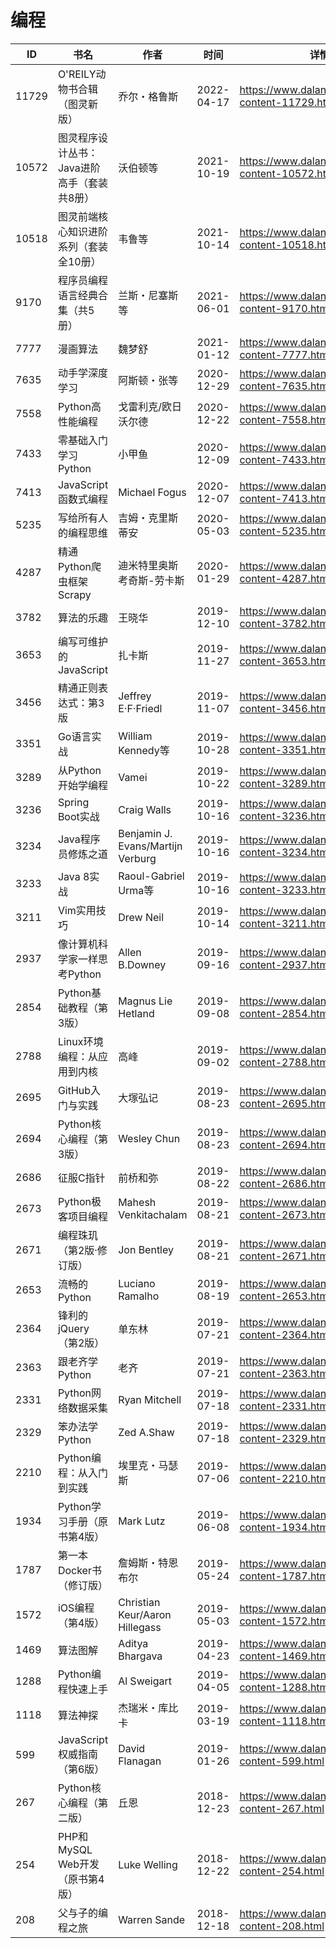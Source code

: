 # 编程

| ID | 书名 | 作者 | 时间 | 详情 | 下载页面 | EPUB下载链接 | MOBI下载链接 | AZW3下载链接 |
| --- | --- | --- | --- | --- | --- | --- | --- | --- |
| 11729 | O'REILY动物书合辑（图灵新版） | 乔尔・格鲁斯 | 2022-04-17 | https://www.dalanmei.com/book-content-11729.html | https://www.dalanmei.com/download-book-11729.html | http://ct.dalanmei.com/f/31084289-571591286-3373df | http://ct.dalanmei.com/f/31084289-575338763-c69dae | http://ct.dalanmei.com/f/31084289-575311772-1e175c |
| 10572 | 图灵程序设计丛书：Java进阶高手（套装共8册） | 沃伯顿等 | 2021-10-19 | https://www.dalanmei.com/book-content-10572.html | https://www.dalanmei.com/download-book-10572.html | http://ct.dalanmei.com/f/31084289-570119306-f1fab8 | http://ct.dalanmei.com/f/31084289-570265532-f0b87f | http://ct.dalanmei.com/f/31084289-571406953-01fd39 |
| 10518 | 图灵前端核心知识进阶系列（套装全10册） | 韦鲁等 | 2021-10-14 | https://www.dalanmei.com/book-content-10518.html | https://www.dalanmei.com/download-book-10518.html | http://ct.dalanmei.com/f/31084289-570127103-2d3f91 | http://ct.dalanmei.com/f/31084289-570268763-649858 | http://ct.dalanmei.com/f/31084289-571409253-14e0d6 |
| 9170 | 程序员编程语言经典合集（共5册） | 兰斯・尼塞斯等 | 2021-06-01 | https://www.dalanmei.com/book-content-9170.html | https://www.dalanmei.com/download-book-9170.html | http://ct.dalanmei.com/f/31084289-571724838-4c9b98 | http://ct.dalanmei.com/f/31084289-572112175-00d163 | http://ct.dalanmei.com/f/31084289-572116008-7a157b |
| 7777 | 漫画算法 | 魏梦舒 | 2021-01-12 | https://www.dalanmei.com/book-content-7777.html | https://www.dalanmei.com/download-book-7777.html | http://ct.dalanmei.com/f/31084289-571652676-de1869 | http://ct.dalanmei.com/f/31084289-572117499-6e1784 | http://ct.dalanmei.com/f/31084289-572179943-a37037 |
| 7635 | 动手学深度学习 | 阿斯顿・张等 | 2020-12-29 | https://www.dalanmei.com/book-content-7635.html | https://www.dalanmei.com/download-book-7635.html | http://ct.dalanmei.com/f/31084289-571647167-433b62 | http://ct.dalanmei.com/f/31084289-572120322-593a73 | http://ct.dalanmei.com/f/31084289-572180633-c0f90e |
| 7558 | Python高性能编程 | 戈雷利克/欧日沃尔德 | 2020-12-22 | https://www.dalanmei.com/book-content-7558.html | https://www.dalanmei.com/download-book-7558.html | http://ct.dalanmei.com/f/31084289-571638672-e2d044 | http://ct.dalanmei.com/f/31084289-572120900-624180 | http://ct.dalanmei.com/f/31084289-572182204-39b15a |
| 7433 | 零基础入门学习Python | 小甲鱼 | 2020-12-09 | https://www.dalanmei.com/book-content-7433.html | https://www.dalanmei.com/download-book-7433.html | http://ct.dalanmei.com/f/31084289-571631860-7c00e1 | http://ct.dalanmei.com/f/31084289-572126829-49803a | http://ct.dalanmei.com/f/31084289-572186954-348e7f |
| 7413 | JavaScript函数式编程 | Michael Fogus | 2020-12-07 | https://www.dalanmei.com/book-content-7413.html | https://www.dalanmei.com/download-book-7413.html | http://ct.dalanmei.com/f/31084289-571627324-780f5d | http://ct.dalanmei.com/f/31084289-572128607-9d3587 | http://ct.dalanmei.com/f/31084289-572188729-eab0df |
| 5235 | 写给所有人的编程思维 | 吉姆・克里斯蒂安 | 2020-05-03 | https://www.dalanmei.com/book-content-5235.html | https://www.dalanmei.com/download-book-5235.html | http://ct.dalanmei.com/f/31084289-571513565-891148 | http://ct.dalanmei.com/f/31084289-571776988-85891f | http://ct.dalanmei.com/f/31084289-571922515-18bdb5 |
| 4287 | 精通Python爬虫框架Scrapy | 迪米特里奥斯 考奇斯-劳卡斯 | 2020-01-29 | https://www.dalanmei.com/book-content-4287.html | https://www.dalanmei.com/download-book-4287.html | http://ct.dalanmei.com/f/31084289-571537691-f752bc | http://ct.dalanmei.com/f/31084289-571805852-4085ee | http://ct.dalanmei.com/f/31084289-571991576-8d216e |
| 3782 | 算法的乐趣 | 王晓华 | 2019-12-10 | https://www.dalanmei.com/book-content-3782.html | https://www.dalanmei.com/download-book-3782.html | http://ct.dalanmei.com/f/31084289-571549713-bf1161 | http://ct.dalanmei.com/f/31084289-571835407-b075ef | http://ct.dalanmei.com/f/31084289-572065714-f84747 |
| 3653 | 编写可维护的JavaScript | 扎卡斯 | 2019-11-27 | https://www.dalanmei.com/book-content-3653.html | https://www.dalanmei.com/download-book-3653.html | http://ct.dalanmei.com/f/31084289-571550917-bd8d3a | http://ct.dalanmei.com/f/31084289-571855176-7286e3 | http://ct.dalanmei.com/f/31084289-572067539-924f35 |
| 3456 | 精通正则表达式：第3版 | Jeffrey E·F·Friedl | 2019-11-07 | https://www.dalanmei.com/book-content-3456.html | https://www.dalanmei.com/download-book-3456.html | http://ct.dalanmei.com/f/31084289-571553619-8505b5 | http://ct.dalanmei.com/f/31084289-571887457-eb0aa1 | http://ct.dalanmei.com/f/31084289-572069979-cb86b2 |
| 3351 | Go语言实战 | William Kennedy等 | 2019-10-28 | https://www.dalanmei.com/book-content-3351.html | https://www.dalanmei.com/download-book-3351.html | http://ct.dalanmei.com/f/31084289-571555858-5b92c6 | http://ct.dalanmei.com/f/31084289-571910388-f8191b | http://ct.dalanmei.com/f/31084289-572072743-58facc |
| 3289 | 从Python开始学编程 | Vamei | 2019-10-22 | https://www.dalanmei.com/book-content-3289.html | https://www.dalanmei.com/download-book-3289.html | http://ct.dalanmei.com/f/31084289-571556325-2cb9dd | http://ct.dalanmei.com/f/31084289-571913218-b4d55f | http://ct.dalanmei.com/f/31084289-572073419-80a48b |
| 3236 | Spring Boot实战 | Craig Walls | 2019-10-16 | https://www.dalanmei.com/book-content-3236.html | https://www.dalanmei.com/download-book-3236.html | http://ct.dalanmei.com/f/31084289-571557682-889433 | http://ct.dalanmei.com/f/31084289-571916160-f469d6 | http://ct.dalanmei.com/f/31084289-572074699-ba252b |
| 3234 | Java程序员修炼之道 | Benjamin J. Evans/Martijn Verburg | 2019-10-16 | https://www.dalanmei.com/book-content-3234.html | https://www.dalanmei.com/download-book-3234.html | http://ct.dalanmei.com/f/31084289-571557695-c2cc75 | http://ct.dalanmei.com/f/31084289-571916195-361993 | http://ct.dalanmei.com/f/31084289-572074715-6f53a1 |
| 3233 | Java 8实战 | Raoul-Gabriel Urma等 | 2019-10-16 | https://www.dalanmei.com/book-content-3233.html | https://www.dalanmei.com/download-book-3233.html | http://ct.dalanmei.com/f/31084289-571557705-3a2dbb | http://ct.dalanmei.com/f/31084289-571916212-1b77fb | http://ct.dalanmei.com/f/31084289-572074719-179407 |
| 3211 | Vim实用技巧 | Drew Neil | 2019-10-14 | https://www.dalanmei.com/book-content-3211.html | https://www.dalanmei.com/download-book-3211.html | http://ct.dalanmei.com/f/31084289-571558237-ecd173 | http://ct.dalanmei.com/f/31084289-571916612-7985b1 | http://ct.dalanmei.com/f/31084289-572074848-480961 |
| 2937 | 像计算机科学家一样思考Python | Allen B.Downey | 2019-09-16 | https://www.dalanmei.com/book-content-2937.html | https://www.dalanmei.com/download-book-2937.html | http://ct.dalanmei.com/f/31084289-571562045-15ddec | http://ct.dalanmei.com/f/31084289-571990579-b3fff4 | http://ct.dalanmei.com/f/31084289-571840773-129dd9 |
| 2854 | Python基础教程（第3版） | Magnus Lie Hetland | 2019-09-08 | https://www.dalanmei.com/book-content-2854.html | https://www.dalanmei.com/download-book-2854.html | http://ct.dalanmei.com/f/31084289-571587110-d1a453 | http://ct.dalanmei.com/f/31084289-571732290-042a93 | http://ct.dalanmei.com/f/31084289-571843048-39ae80 |
| 2788 | Linux环境编程：从应用到内核 | 高峰 | 2019-09-02 | https://www.dalanmei.com/book-content-2788.html | https://www.dalanmei.com/download-book-2788.html | http://ct.dalanmei.com/f/31084289-571586300-6cef98 | http://ct.dalanmei.com/f/31084289-571732721-015efa | http://ct.dalanmei.com/f/31084289-571847801-a9a03b |
| 2695 | GitHub入门与实践 | 大塚弘记 | 2019-08-23 | https://www.dalanmei.com/book-content-2695.html | https://www.dalanmei.com/download-book-2695.html | http://ct.dalanmei.com/f/31084289-571584635-e04339 | http://ct.dalanmei.com/f/31084289-571735411-b9f10a | http://ct.dalanmei.com/f/31084289-571851283-9ef557 |
| 2694 | Python核心编程（第3版） | Wesley Chun | 2019-08-23 | https://www.dalanmei.com/book-content-2694.html | https://www.dalanmei.com/download-book-2694.html | http://ct.dalanmei.com/f/31084289-571584608-720bea | http://ct.dalanmei.com/f/31084289-571735414-e98d90 | http://ct.dalanmei.com/f/31084289-571852748-7af3fa |
| 2686 | 征服C指针 | 前桥和弥 | 2019-08-22 | https://www.dalanmei.com/book-content-2686.html | https://www.dalanmei.com/download-book-2686.html | http://ct.dalanmei.com/f/31084289-571584518-23fa9a | http://ct.dalanmei.com/f/31084289-571735461-66ebb8 | http://ct.dalanmei.com/f/31084289-571853233-6fbd38 |
| 2673 | Python极客项目编程 | Mahesh Venkitachalam | 2019-08-21 | https://www.dalanmei.com/book-content-2673.html | https://www.dalanmei.com/download-book-2673.html | http://ct.dalanmei.com/f/31084289-571584431-59d4ae | http://ct.dalanmei.com/f/31084289-571735511-df31ab | http://ct.dalanmei.com/f/31084289-571853461-a16523 |
| 2671 | 编程珠玑（第2版·修订版） | Jon Bentley | 2019-08-21 | https://www.dalanmei.com/book-content-2671.html | https://www.dalanmei.com/download-book-2671.html | http://ct.dalanmei.com/f/31084289-571584423-89c856 | http://ct.dalanmei.com/f/31084289-571735517-924871 | http://ct.dalanmei.com/f/31084289-571853500-504110 |
| 2653 | 流畅的Python | Luciano Ramalho | 2019-08-19 | https://www.dalanmei.com/book-content-2653.html | https://www.dalanmei.com/download-book-2653.html | http://ct.dalanmei.com/f/31084289-571584258-9166fa | http://ct.dalanmei.com/f/31084289-571735613-2e3981 | http://ct.dalanmei.com/f/31084289-571853926-716c4c |
| 2364 | 锋利的jQuery（第2版） | 单东林 | 2019-07-21 | https://www.dalanmei.com/book-content-2364.html | https://www.dalanmei.com/download-book-2364.html | http://ct.dalanmei.com/f/31084289-571589110-56b37d | http://ct.dalanmei.com/f/31084289-571737597-8767de | http://ct.dalanmei.com/f/31084289-571867654-796b8c |
| 2363 | 跟老齐学Python | 老齐 | 2019-07-21 | https://www.dalanmei.com/book-content-2363.html | https://www.dalanmei.com/download-book-2363.html | http://ct.dalanmei.com/f/31084289-571588902-a1b451 | http://ct.dalanmei.com/f/31084289-571737607-4a145e | http://ct.dalanmei.com/f/31084289-571867662-6fad2f |
| 2331 | Python网络数据采集 | Ryan Mitchell | 2019-07-18 | https://www.dalanmei.com/book-content-2331.html | https://www.dalanmei.com/download-book-2331.html | http://ct.dalanmei.com/f/31084289-571588584-3bdf33 | http://ct.dalanmei.com/f/31084289-571737905-9d512c | http://ct.dalanmei.com/f/31084289-571868054-1a2b76 |
| 2329 | 笨办法学Python | Zed A.Shaw | 2019-07-18 | https://www.dalanmei.com/book-content-2329.html | https://www.dalanmei.com/download-book-2329.html | http://ct.dalanmei.com/f/31084289-571588578-d34f64 | http://ct.dalanmei.com/f/31084289-571737911-898421 | http://ct.dalanmei.com/f/31084289-571868060-1c4e4f |
| 2210 | Python编程：从入门到实践 | 埃里克・马瑟斯 | 2019-07-06 | https://www.dalanmei.com/book-content-2210.html | https://www.dalanmei.com/download-book-2210.html | http://ct.dalanmei.com/f/31084289-571495800-12e68c | http://ct.dalanmei.com/f/31084289-571773765-db3f6d | http://ct.dalanmei.com/f/31084289-571870609-de3afc |
| 1934 | Python学习手册（原书第4版） | Mark Lutz | 2019-06-08 | https://www.dalanmei.com/book-content-1934.html | https://www.dalanmei.com/download-book-1934.html | http://ct.dalanmei.com/f/31084289-571515673-d95db9 | http://ct.dalanmei.com/f/31084289-571777406-e00eda | http://ct.dalanmei.com/f/31084289-571876533-bed7ee |
| 1787 | 第一本Docker书（修订版） | 詹姆斯・特恩布尔 | 2019-05-24 | https://www.dalanmei.com/book-content-1787.html | https://www.dalanmei.com/download-book-1787.html | http://ct.dalanmei.com/f/31084289-571522445-f59e3b | http://ct.dalanmei.com/f/31084289-571778991-27ecee | http://ct.dalanmei.com/f/31084289-571878626-54b2fd |
| 1572 | iOS编程（第4版） | Christian Keur/Aaron Hillegass | 2019-05-03 | https://www.dalanmei.com/book-content-1572.html | https://www.dalanmei.com/download-book-1572.html | http://ct.dalanmei.com/f/31084289-571525735-c929fd | http://ct.dalanmei.com/f/31084289-571780683-5f9ec9 | http://ct.dalanmei.com/f/31084289-571880525-4fd2be |
| 1469 | 算法图解 | Aditya Bhargava | 2019-04-23 | https://www.dalanmei.com/book-content-1469.html | https://www.dalanmei.com/download-book-1469.html | http://ct.dalanmei.com/f/31084289-571526420-d87715 | http://ct.dalanmei.com/f/31084289-571781224-c39288 | http://ct.dalanmei.com/f/31084289-571881192-54e5f4 |
| 1288 | Python编程快速上手 | Al Sweigart | 2019-04-05 | https://www.dalanmei.com/book-content-1288.html | https://www.dalanmei.com/download-book-1288.html | http://ct.dalanmei.com/f/31084289-571425109-51ef04 | http://ct.dalanmei.com/f/31084289-571783177-ddbce8 | http://ct.dalanmei.com/f/31084289-571884192-b9cf71 |
| 1118 | 算法神探 | 杰瑞米・库比卡 | 2019-03-19 | https://www.dalanmei.com/book-content-1118.html |  |  |  |  |
| 599 | JavaScript权威指南（第6版） | David Flanagan | 2019-01-26 | https://www.dalanmei.com/book-content-599.html |  |  |  |  |
| 267 | Python核心编程（第二版） | 丘恩 | 2018-12-23 | https://www.dalanmei.com/book-content-267.html | https://www.dalanmei.com/download-book-267.html | http://ct.dalanmei.com/f/31084289-571456735-8ee04c | http://ct.dalanmei.com/f/31084289-571789298-14c330 | http://ct.dalanmei.com/f/31084289-571894385-e27615 |
| 254 | PHP和MySQL Web开发（原书第4版） | Luke Welling | 2018-12-22 | https://www.dalanmei.com/book-content-254.html | https://www.dalanmei.com/download-book-254.html | http://ct.dalanmei.com/f/31084289-571456789-acc921 | http://ct.dalanmei.com/f/31084289-571789425-07257e | http://ct.dalanmei.com/f/31084289-571894563-9728af |
| 208 | 父与子的编程之旅 | Warren Sande | 2018-12-18 | https://www.dalanmei.com/book-content-208.html | https://www.dalanmei.com/download-book-208.html | http://ct.dalanmei.com/f/31084289-571457120-1d027b | http://ct.dalanmei.com/f/31084289-571789966-22b37d | http://ct.dalanmei.com/f/31084289-571895391-b8fa2b |
